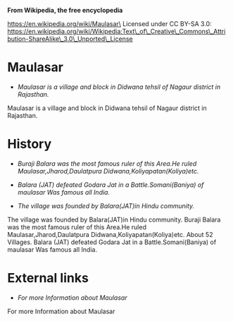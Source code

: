 **From Wikipedia, the free encyclopedia**

https://en.wikipedia.org/wiki/Maulasar\
Licensed under CC BY-SA 3.0:\
https://en.wikipedia.org/wiki/Wikipedia:Text\_of\_Creative\_Commons\_Attribution-ShareAlike\_3.0\_Unported\_License

Maulasar
========

-   *Maulasar is a village and block in Didwana tehsil of Nagaur
    district in Rajasthan.*

Maulasar is a village and block in Didwana tehsil of Nagaur district in
Rajasthan.

History
=======

-   *Buraji Balara was the most famous ruler of this Area.He ruled
    Maulasar,Jharod,Daulatpura Didwana,Koliyapatan(Koliya)etc.*

-   *Balara (JAT) defeated Godara Jat in a Battle.Somani(Baniya) of
    maulasar Was famous all India.*

-   *The village was founded by Balara(JAT)in Hindu community.*

The village was founded by Balara(JAT)in Hindu community. Buraji Balara
was the most famous ruler of this Area.He ruled
Maulasar,Jharod,Daulatpura Didwana,Koliyapatan(Koliya)etc. About 52
Villages. Balara (JAT) defeated Godara Jat in a Battle.Somani(Baniya) of
maulasar Was famous all India.

External links
==============

-   *For more Information about Maulasar*

For more Information about Maulasar
